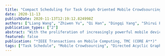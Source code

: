 ```yaml
---
title: "Compact Scheduling for Task Graph Oriented Mobile Crowdsourcing"
date: 2020-11-13
publishDate: 2020-11-13T12:19:12.824998Z
authors: ["Liang Wang", "Zhiwen Yu", "Qi Han", "Dingqi Yang", "Shirui Pan", "Yuan Yao", "Daqing Zhang"]
publication_types: ["2"]
abstract: "With the proliferation of increasingly powerful mobile devices and wireless networks, mobile crowdsourcing has emerged as a novel service paradigm. It enables crowd workers to take over outsourced location-dependent tasks, and has attracted much attention from both research communities and industries. In this paper, we consider a mobile crowdsourcing scenario, where a mobile crowdsourcing task is too complex (e.g., post-earthquake recovery, citywide package delivery) but can be divided into a number of easier subtasks, which have interdependency between them. Under this scenario, we investigate an important problem, namely task graph scheduling in mobile crowdsourcing (TGS-MC), which seeks to optimize a compact scheduling, such that the task completion time (i.e., makespan) and overall idle time are simultaneously minimized with the consideration of worker reliability. We analyze the complexity and NP-complete of the TGS-MC problem, and propose two heuristic approaches, including BFS-based dynamic priority scheduling BFSPriD algorithm, and an evolutionary multitasking-based EMTTSch algorithm, to solve our problem from local and global optimization perspective, respectively. We conduct extensive evaluation using two real-world data sets, and demonstrate superiority of our proposed approaches."
featured: false
publication: "*IEEE Transactions on Mobile Computing, TMC (CORE A**)"
tags: ["Task Schedule", "Mobile Crowdsourcing", "Directed Acyclic Graph"]
---
```

